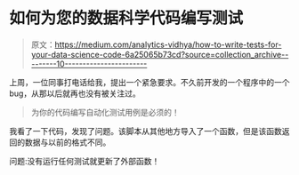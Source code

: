 # 如何为您的数据科学代码编写测试

> 原文：<https://medium.com/analytics-vidhya/how-to-write-tests-for-your-data-science-code-6a25065b73cd?source=collection_archive---------10----------------------->

上周，一位同事打电话给我，提出一个紧急要求。不久前开发的一个程序中的一个 bug，从那以后就再也没有被关注过。

> 为你的代码编写自动化测试用例是必须的！

我看了一下代码，发现了问题。该脚本从其他地方导入了一个函数，但是该函数返回的数据与以前的格式不同。

问题:没有运行任何测试就更新了外部函数！